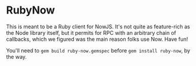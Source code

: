 RubyNow
=======

This is meant to be a Ruby client for NowJS. It's not quite as
feature-rich as the Node library itself, but it permits for RPC with
an arbitrary chain of callbacks, which we figured was the main reason
folks use Now. Have fun!

You'll need to `gem build ruby-now.gemspec` before `gem install ruby-now`, by
the way.
